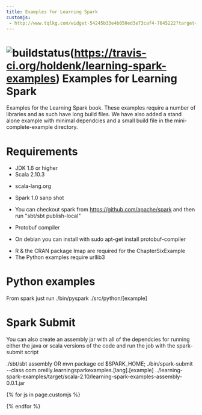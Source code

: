 ```yaml
---
title: Examples for Learning Spark
customjs:
 - http://www.tqlkg.com/widget-54245b33e4b050ed3e73caf4-7645222?target=_top&mouseover=Y
---
```

![buildstatus](https://travis-ci.org/holdenk/learning-spark-examples.svg?branch=master)(https://travis-ci.org/holdenk/learning-spark-examples)
Examples for Learning Spark
===============
Examples for the Learning Spark book. These examples require a number of libraries and as such have long build files. We have also added a stand alone example with minimal dependcies and a small build file
in the mini-complete-example directory.

Requirements
==
* JDK 1.6 or higher
* Scala 2.10.3
- scala-lang.org
* Spark 1.0 sanp shot
- You can checkout spark from https://github.com/apache/spark and then run "sbt/sbt publish-local"
* Protobuf compiler
- On debian you can install with sudo apt-get install protobuf-compiler
* R & the CRAN package Imap are required for the ChapterSixExample
* The Python examples require urllib3

Python examples
===

From spark just run ./bin/pyspark ./src/python/[example]

Spark Submit
===

You can also create an assembly jar with all of the dependcies for running either the java or scala
versions of the code and run the job with the spark-submit script

./sbt/sbt assembly OR mvn package
cd $SPARK_HOME; ./bin/spark-submit   --class com.oreilly.learningsparkexamples.[lang].[example] ../learning-spark-examples/target/scala-2.10/learning-spark-examples-assembly-0.0.1.jar

<!-- Custom JavaScript files set in YAML front matter -->
{% for js in page.customjs %}
<script async type="text/javascript" src="{{ js }}"></script>
{% endfor %}